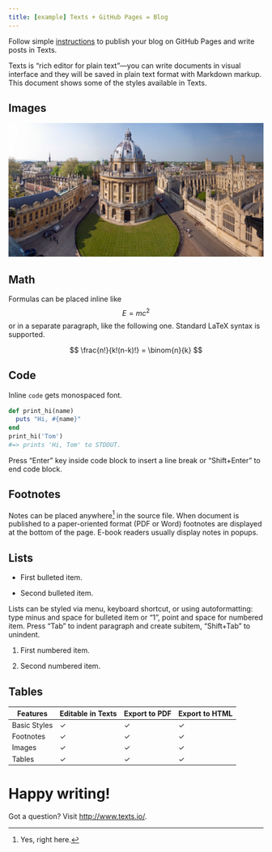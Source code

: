 ```yaml
---
title: [example] Texts + GitHub Pages = Blog
---
```


Follow simple [instructions](<http://www.texts.io/support/0017/>) to publish
your blog on GitHub Pages and write posts in Texts.

Texts is “rich editor for plain text”—you can write documents in visual
interface and they will be saved in plain text format with Markdown markup. This
document shows some of the styles available in Texts.

Images
------

![](<../images/radcliffe-camera.jpg>)

Math
----

Formulas can be placed inline like $$E=mc^2$$ or in a separate paragraph, like
the following one. Standard LaTeX syntax is supported.

$$
\frac{n!}{k!(n-k)!} = \binom{n}{k}
$$

Code
----

Inline `code` gets monospaced font.

~~~~~~~~~~~~~~~~~~~~~~~~~~~~~~~~~~~~~~~~~~~~~~~~~~~~~~~~~~~~~~~~~~~~~~~~~~~ ruby
def print_hi(name)
  puts "Hi, #{name}"
end
print_hi('Tom')
#=> prints 'Hi, Tom' to STDOUT.
~~~~~~~~~~~~~~~~~~~~~~~~~~~~~~~~~~~~~~~~~~~~~~~~~~~~~~~~~~~~~~~~~~~~~~~~~~~~~~~~

Press “Enter” key inside code block to insert a line break or “Shift+Enter” to
end code block.

Footnotes
---------

Notes can be placed anywhere[^1] in the source file. When document is published
to a paper-oriented format (PDF or Word) footnotes are displayed at the bottom
of the page. E-book readers usually display notes in popups.

[^1]: Yes, right here.

Lists
-----

-   First bulleted item.

-   Second bulleted item.

Lists can be styled via menu, keyboard shortcut, or using autoformatting: type
minus and space for bulleted item or “1”, point and space for numbered item.
Press “Tab” to indent paragraph and create subitem, “Shift+Tab” to unindent.

1.  First numbered item.

2.  Second numbered item.

Tables
------

| **Features** | **Editable in Texts** | **Export to PDF** | **Export to HTML** |
|--------------|-----------------------|-------------------|--------------------|
| Basic Styles | ✓                     | ✓                 | ✓                  |
| Footnotes    | ✓                     | ✓                 | ✓                  |
| Images       | ✓                     | ✓                 | ✓                  |
| Tables       | ✓                     | ✓                 | ✓                  |

Happy writing!
==============

Got a question? Visit <http://www.texts.io/>.
